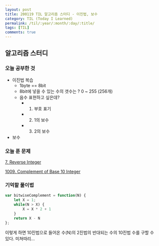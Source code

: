 ```yaml
---
layout: post
title: 200119 TIL 알고리즘 스터디 - 이진법, 보수
category: TIL (Today I Learned)
permalink: /til/:year/:month/:day/:title/
tags: [TIL]
comments: true
---
```


## 알고리즘 스터디

### 오늘 공부한 것
- 이진법 복습
  - 1byte == 8bit 
  - 8bit에 넣을 수 있는 수의 갯수는 ? 0 ~ 255 (256개)
  - 음수 표현하고 싶은데? 
    - 1. 부호 표기 
    - 2. 1의 보수
    - 3. 2의 보수
- 보수 

### 오늘 푼 문제
  
[7. Reverse Integer](https://leetcode.com/problems/reverse-integer/)  

[1009. Complement of Base 10 Integer](https://leetcode.com/problems/complement-of-base-10-integer/)

### 기억할 풀이법  

```js
var bitwiseComplement = function(N) {
    let X = 1;
    while(N > X) {
        X = X * 2 + 1
    }
    return X - N
};
```

이렇게 하면 10진법으로 들어온 수(N)의 2진법의 반대되는 수의 10진법 수를 구할 수 있다.
미쳐따리... 